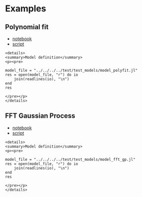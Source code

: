 # Examples

## Polynomial fit

* [notebook](visualize_polyfit.ipynb)
* [script](visualize_polyfit.jl)

```@raw html
<details>
<summary>Model definition</summary>
<p><pre>
```

```@eval
model_file = "../../../../test/test_models/model_polyfit.jl"
res = open(model_file, "r") do io
    join(readlines(io), "\n")
end
res
```

```@raw html
</pre></p>
</details>
```

## FFT Gaussian Process

* [notebook](visualize_fft_gp.ipynb)
* [script](visualize_fft_gp.jl)

```@raw html
<details>
<summary>Model definition</summary>
<p><pre>
```

```@eval
model_file = "../../../../test/test_models/model_fft_gp.jl"
res = open(model_file, "r") do io
    join(readlines(io), "\n")
end
res
```

```@raw html
</pre></p>
</details>
```
